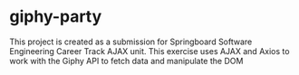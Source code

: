 # giphy-party
This project is created as a submission for Springboard Software Engineering Career Track AJAX unit.
This exercise uses AJAX and Axios to work with the Giphy API to fetch data and manipulate the DOM
